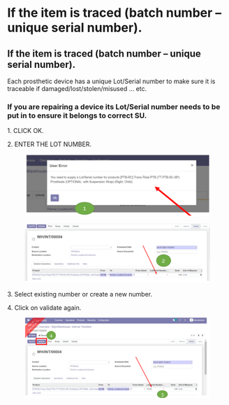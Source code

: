 # If the item is traced (batch number – unique serial number).

## **If the item is traced (batch number – unique serial number).**

Each prosthetic device has a unique Lot/Serial number to make sure it is traceable if damaged/lost/stolen/misused ... etc.

### **If you are repairing a device its Lot/Serial number needs to be put in to ensure it belongs to correct SU.**

1\. CLICK OK.&#x20;

2\. ENTER THE LOT NUMBER.&#x20;

<figure><img src="../../../.gitbook/assets/image (43).png" alt=""><figcaption></figcaption></figure>

<figure><img src="../../../.gitbook/assets/image (44).png" alt=""><figcaption></figcaption></figure>

3\. Select existing number or create a new number.&#x20;

4\. Click on validate again.

<figure><img src="../../../.gitbook/assets/image (45).png" alt=""><figcaption></figcaption></figure>
